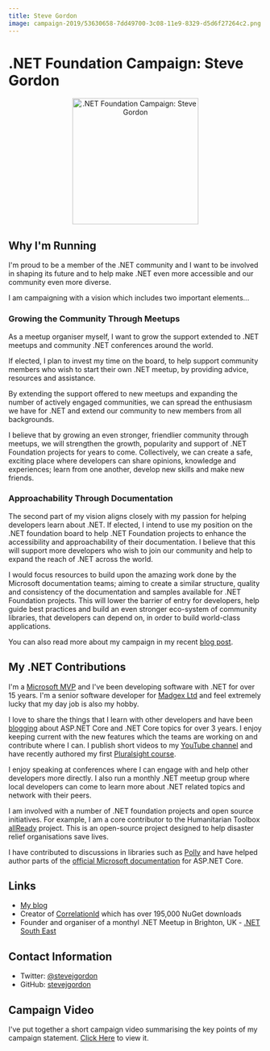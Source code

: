 ```yaml
---
title: Steve Gordon
image: campaign-2019/53630658-7dd49700-3c08-11e9-8329-d5d6f27264c2.png
---
```


# .NET Foundation Campaign: Steve Gordon

<div align="center">
  <img src="campaign-2019/53630658-7dd49700-3c08-11e9-8329-d5d6f27264c2.png" alt=".NET Foundation Campaign: Steve Gordon" width="250" />
</div>

## Why I'm Running
I'm proud to be a member of the .NET community and I want to be involved in shaping its future and to help make .NET even more accessible and our community even more diverse.

I am campaigning with a vision which includes two important elements...

### Growing the Community Through Meetups

As a meetup organiser myself, I want to grow the support extended to .NET meetups and community .NET conferences around the world.

If elected, I plan to invest my time on the board, to help support community members who wish to start their own .NET meetup, by providing advice, resources and assistance.

By extending the support offered to new meetups and expanding the number of actively engaged communities, we can spread the enthusiasm we have for .NET and extend our community to new members from all backgrounds.

I believe that by growing an even stronger, friendlier community through meetups, we will strengthen the growth, popularity and support of .NET Foundation projects for years to come. Collectively, we can create a safe, exciting place where developers can share opinions, knowledge and experiences; learn from one another, develop new skills and make new friends.

### Approachability Through Documentation

The second part of my vision aligns closely with my passion for helping developers learn about .NET. If elected, I intend to use my position on the .NET foundation board to help .NET Foundation projects to enhance the accessibility and approachability of their documentation. I believe that this will support more developers who wish to join our community and help to expand the reach of .NET across the world.

I would focus resources to build upon the amazing work done by the Microsoft documentation teams; aiming to create a similar structure, quality and consistency of the documentation and samples available for .NET Foundation projects. This will lower the barrier of entry for developers, help guide best practices and build an even stronger eco-system of community libraries, that developers can depend on, in order to build world-class applications.

You can also read more about my campaign in my recent [blog post](https://www.stevejgordon.co.uk/campaigning-for-a-dotnet-foundation-board-seat).

## My .NET Contributions

I'm a [Microsoft MVP](https://mvp.microsoft.com/en-us/PublicProfile/5002866?fullName=Steve%20Gordon) and I've been developing software with .NET for over 15 years. I'm a senior software developer for [Madgex Ltd](https://www.madgex.com) and feel extremely lucky that my day job is also my hobby.

I love to share the things that I learn with other developers and have been [blogging](https://www.stevejgordon.co.uk) about ASP.NET Core and .NET Core topics for over 3 years. I enjoy keeping current with the new features which the teams are working on and contribute where I can. I publish short videos to my [YouTube channel](https://www.youtube.com/c/stevegordon) and have recently authored my first [Pluralsight course](https://app.pluralsight.com/library/courses/aspdotnet-core-dependency-injection).

I enjoy speaking at conferences where I can engage with and help other developers more directly. I also run a monthly .NET meetup group where local developers can come to learn more about .NET related topics and network with their peers.

I am involved with a number of .NET foundation projects and open source initiatives. For example, I am a core contributor to the Humanitarian Toolbox [allReady](https://github.com/HTBox/allReady) project. This is an open-source project designed to help disaster relief organisations save lives.

I have contributed to discussions in libraries such as [Polly](https://github.com/App-vNext/Polly) and have helped author parts of the [official Microsoft documentation](https://docs.microsoft.com/en-us/aspnet/core/fundamentals/http-requests?view=aspnetcore-2.2) for ASP.NET Core.

## Links
* [My blog](https://www.stevejgordon.co.uk)
* Creator of [CorrelationId](https://github.com/stevejgordon/CorrelationId) which has over 195,000 NuGet downloads
* Founder and organiser of a monthyl .NET Meetup in Brighton, UK - [.NET South East](https://www.meetup.com/dotnetsoutheast)

## Contact Information
* Twitter: [@stevejgordon](https://twitter.com/stevejgordon)
* GitHub: [stevejgordon](https://github.com/stevejgordon)

## Campaign Video

I've put together a short campaign video summarising the key points of my campaign statement. [Click Here](https://youtu.be/WRWmMfZMMIw) to view it.
